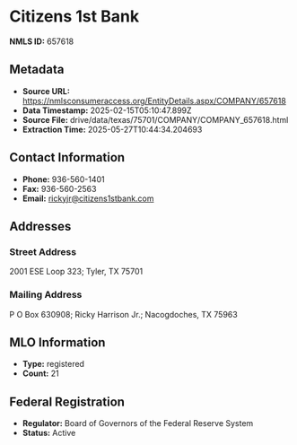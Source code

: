 # Citizens 1st Bank

**NMLS ID:** 657618

## Metadata
- **Source URL:** https://nmlsconsumeraccess.org/EntityDetails.aspx/COMPANY/657618
- **Data Timestamp:** 2025-02-15T05:10:47.899Z
- **Source File:** drive/data/texas/75701/COMPANY/COMPANY_657618.html
- **Extraction Time:** 2025-05-27T10:44:34.204693

## Contact Information
- **Phone:** 936-560-1401
- **Fax:** 936-560-2563
- **Email:** rickyjr@citizens1stbank.com

## Addresses
### Street Address
2001 ESE Loop 323; Tyler, TX 75701

### Mailing Address
P O Box 630908; Ricky Harrison Jr.; Nacogdoches, TX 75963

## MLO Information
- **Type:** registered
- **Count:** 21

## Federal Registration
- **Regulator:** Board of Governors of the Federal Reserve System
- **Status:** Active
